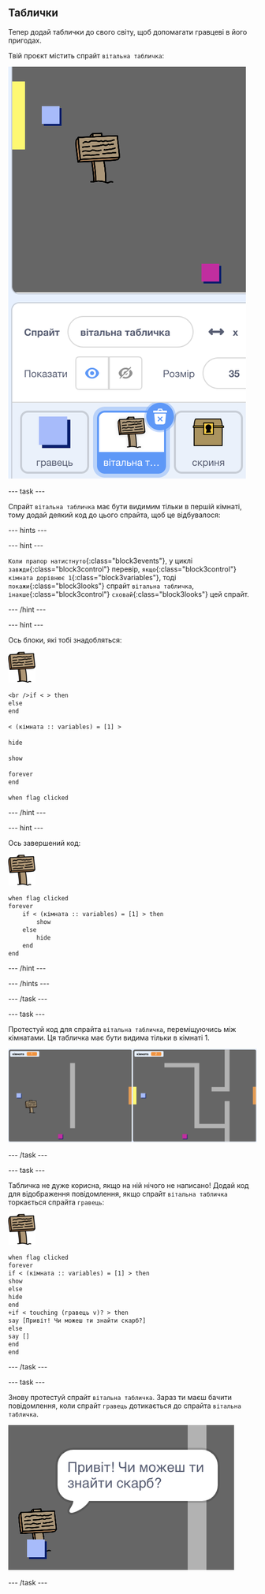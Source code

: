 ## Таблички

Тепер додай таблички до свого світу, щоб допомагати гравцеві в його пригодах.

Твій проєкт містить спрайт `вітальна табличка`:

![знімок екрана](images/world-sign.png)

--- task ---

Спрайт `вітальна табличка` має бути видимим тільки в першій кімнаті, тому додай деякий код до цього спрайта, щоб це відбувалося:

--- hints ---

--- hint ---

`Коли прапор натистнуто`{:class="block3events"}, у циклі `завжди`{:class="block3control"} перевір, `якщо`{:class="block3control"} `кімната дорівнює 1`{:class="block3variables"}, тоді `покажи`{:class="block3looks"} спрайт `вітальна табличка`, `інакше`{:class="block3control"} `сховай`{:class="block3looks"} цей спрайт.

--- /hint --- 

--- hint ---

Ось блоки, які тобі знадобляться:

![табличка](images/sign.png)

```blocks3
<br />if < > then
else
end

< (кімната :: variables) = [1] >

hide

show

forever
end

when flag clicked

```

--- /hint --- 

--- hint ---

Ось завершений код:

![табличка](images/sign.png)

```blocks3
when flag clicked
forever
    if < (кімната :: variables) = [1] > then
        show
    else
        hide
    end
end
```

--- /hint --- 

--- /hints ---

--- /task ---

--- task ---

Протестуй код для спрайта `вітальна табличка`, переміщуючись між кімнатами. Ця табличка має бути видима тільки в кімнаті 1.

![знімок екрана](images/world-sign-test.png)

--- /task ---

--- task ---

Табличка не дуже корисна, якщо на ній нічого не написано! Додай код для відображення повідомлення, якщо спрайт `вітальна табличка` торкається спрайта `гравець`:

![табличка](images/sign.png)

```blocks3
when flag clicked
forever
if < (кімната :: variables) = [1] > then
show
else
hide
end
+if < touching (гравець v)? > then
say [Привіт! Чи можеш ти знайти скарб?]
else
say []
end
end
```

--- /task ---

--- task ---

Знову протестуй спрайт `вітальна табличка`. Зараз ти маєш бачити повідомлення, коли спрайт `гравець` дотикається до спрайта `вітальна табличка`.

![знімок екрана](images/world-sign-test2.png)

--- /task ---